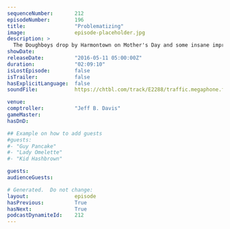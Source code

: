 ```yaml
---
sequenceNumber:       212
episodeNumber:        196
title:                "Problematizing"
image:                episode-placeholder.jpg
description: >
  The Doughboys drop by Harmontown on Mother's Day and some insane improv ensues. Watch the video at harmontown.com/live! Become a member!
showDate:             
releaseDate:          "2016-05-11 05:00:00Z"
duration:             "02:09:10"
isLostEpisode:        false
isTrailer:            false
hasExplicitLanguage:  false
soundFile:            https://chtbl.com/track/E2288/traffic.megaphone.fm/STA7740080157.mp3?updated=1560206588

venue:                
comptroller:          "Jeff B. Davis"
gameMaster:           
hasDnD:               

## Example on how to add guests
#guests:
#- "Guy Pancake"
#- "Lady Omelette"
#- "Kid Hashbrown"

guests:
audienceGuests:

# Generated.  Do not change:
layout:               episode
hasPrevious:          True
hasNext:              True
podcastDynamiteId:    212
---
```

